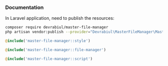 ### Documentation

In Laravel application, need to publish the resources:

```bash
composer require devrabiul/master-file-manager
php artisan vendor:publish --provider="Devrabiul\MasterFileManager\MasterFileManagerServiceProvider"
```

```php
@include('master-file-manager::style')
```


```php
@include('master-file-manager::file-manager')
```


```php
@include('master-file-manager::script')
```